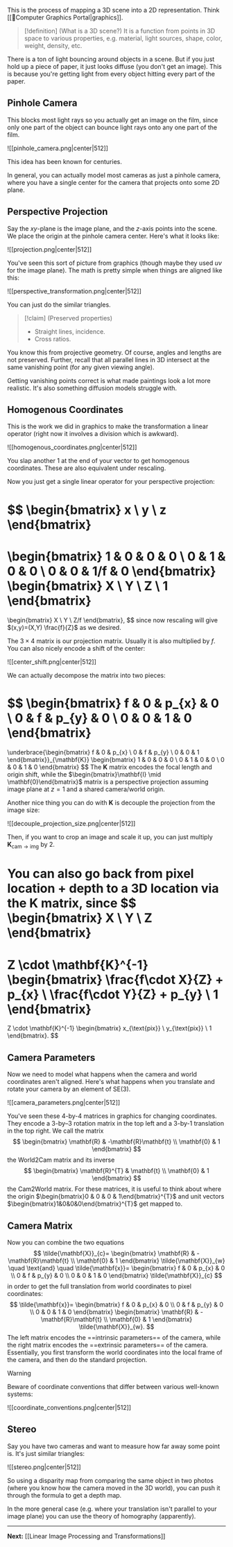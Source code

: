 This is the process of mapping a 3D scene into a 2D representation. Think [[👾Computer Graphics Portal|graphics]]. 

> [!definition] (What is a 3D scene?)
> It is a function from points in 3D space to various properties, e.g. material, light sources, shape, color, weight, density, etc.

There is a ton of light bouncing around objects in a scene. But if you just hold up a piece of paper, it just looks diffuse (you don't get an image). This is because you're getting light from every object hitting every part of the paper.

## Pinhole Camera

This blocks most light rays so you actually get an image on the film, since only one part of the object can bounce light rays onto any one part of the film.

![[pinhole_camera.png|center|512]]

This idea has been known for centuries.

In general, you can actually model most cameras as just a pinhole camera, where you have a single center for the camera that projects onto some 2D plane.

## Perspective Projection

Say the $xy$-plane is the image plane, and the $z$-axis points into the scene. We place the origin at the pinhole camera center. Here's what it looks like:

![[projection.png|center|512]]

You've seen this sort of picture from graphics (though maybe they used $uv$ for the image plane). The math is pretty simple when things are aligned like this:

![[perspective_transformation.png|center|512]]

You can just do the similar triangles. 

> [!claim] (Preserved properties)
> * Straight lines, incidence.
> * Cross ratios.

You know this from projective geometry. Of course, angles and lengths are not preserved. Further, recall that all parallel lines in 3D intersect at the same vanishing point (for any given viewing angle).

Getting vanishing points correct is what made paintings look a lot more realistic. It's also something diffusion models struggle with.

## Homogenous Coordinates

This is the work we did in graphics to make the transformation a linear operator (right now it involves a division which is awkward).

![[homogenous_coordinates.png|center|512]]

You slap another $1$ at the end of your vector to get homogenous coordinates. These are also equivalent under rescaling.

Now you just get a single linear operator for your perspective projection:

$$
\begin{bmatrix}
x \\
y \\
z
\end{bmatrix}
=
\begin{bmatrix}
1 & 0 & 0 & 0 \\
0 & 1 & 0 & 0 \\
0 & 0 & 1/f & 0
\end{bmatrix}
\begin{bmatrix}
X \\
Y \\
Z \\
1
\end{bmatrix}
=
\begin{bmatrix}
X \\
Y \\
Z/f
\end{bmatrix},
$$
since now rescaling will give $(x,y)=(X,Y) \frac{f}{Z}$ as we desired.

The $3\times 4$ matrix is our projection matrix. Usually it is also multiplied by $f$. You can also nicely encode a shift of the center:

![[center_shift.png|center|512]]

We can actually decompose the matrix into two pieces:

$$
\begin{bmatrix}
f & 0 & p_{x} & 0 \\
0 & f & p_{y} & 0 \\
0 & 0 & 1 & 0
\end{bmatrix}
=
\underbrace{\begin{bmatrix}
f & 0 & p_{x} \\
0 & f & p_{y} \\
0 & 0 & 1
\end{bmatrix}}_{\mathbf{K}}
\begin{bmatrix}
1 & 0 & 0 & 0 \\
0 & 1 & 0 & 0 \\
0 & 0 & 1 & 0
\end{bmatrix}
$$
The $\mathbf{K}$ matrix encodes the focal length and origin shift, while the $\begin{bmatrix}\mathbf{I} \mid \mathbf{0}\end{bmatrix}$ matrix is a perspective projection assuming image plane at $z=1$ and a shared camera/world origin.

Another nice thing you can do with $\mathbf{K}$ is decouple the projection from the image size:

![[decouple_projection_size.png|center|512]]

Then, if you want to crop an image and scale it up, you can just multiply $\mathbf{K}_{\text{cam}\to \text{img}}$ by $2$.

You can also go back from pixel location + depth to a 3D location via the $\mathbf{K}$ matrix, since
$$
\begin{bmatrix}
X \\
Y \\
Z
\end{bmatrix}
=
Z \cdot \mathbf{K}^{-1}
\begin{bmatrix}
\frac{f\cdot X}{Z} + p_{x} \\
\frac{f\cdot Y}{Z} + p_{y} \\
1
\end{bmatrix}
=
Z \cdot \mathbf{K}^{-1}
\begin{bmatrix}
x_{\text{pix}} \\
y_{\text{pix}} \\
1
\end{bmatrix}.
$$
## Camera Parameters

Now we need to model what happens when the camera and world coordinates aren't aligned. Here's what happens when you translate and rotate your camera by an element of $\text{SE}(3)$.

![[camera_parameters.png|center|512]]

You've seen these 4-by-4 matrices in graphics for changing coordinates. They encode a 3-by–3 rotation matrix in the top left and a 3-by-1 translation in the top right. We call the matrix
$$
\begin{bmatrix}
\mathbf{R} & -\mathbf{R}\mathbf{t} \\
\mathbf{0} & 1
\end{bmatrix}
$$
the World2Cam matrix and its inverse
$$
\begin{bmatrix}
\mathbf{R}^{T} & \mathbf{t} \\
\mathbf{0} & 1
\end{bmatrix}
$$the Cam2World matrix. For these matrices, it is useful to think about where the origin $\begin{bmatrix}0 & 0 & 0 & 1\end{bmatrix}^{T}$ and unit vectors $\begin{bmatrix}1&0&0&0\end{bmatrix}^{T}$ get mapped to.

## Camera Matrix

Now you can combine the two equations
$$
\tilde{\mathbf{X}}_{c}=
\begin{bmatrix}
\mathbf{R} & -\mathbf{R}\mathbf{t} \\
\mathbf{0} & 1
\end{bmatrix}
\tilde{\mathbf{X}}_{w}
\quad
\text{and}
\quad
\tilde{\mathbf{x}}=
\begin{bmatrix}
f & 0 & p_{x} & 0 \\
0 & f & p_{y} & 0 \\
0 & 0 & 1 & 0
\end{bmatrix}
\tilde{\mathbf{X}}_{c}
$$
in order to get the full translation from world coordinates to pixel coordinates:
$$
\tilde{\mathbf{x}}=
\begin{bmatrix}
f & 0 & p_{x} & 0 \\
0 & f & p_{y} & 0 \\
0 & 0 & 1 & 0
\end{bmatrix}
\begin{bmatrix}
\mathbf{R} & -\mathbf{R}\mathbf{t} \\
\mathbf{0} & 1
\end{bmatrix}
\tilde{\mathbf{X}}_{w}.
$$
The left matrix encodes the ==intrinsic parameters== of the camera, while the right matrix encodes the ==extrinsic parameters== of the camera. Essentially, you first transform the world coordinates into the local frame of the camera, and then do the standard projection.

> [!warning]
> Beware of coordinate conventions that differ between various well-known systems:
> 
> ![[coordinate_conventions.png|center|512]]

## Stereo

Say you have two cameras and want to measure how far away some point is. It's just similar triangles:

![[stereo.png|center|512]]

So using a disparity map from comparing the same object in two photos (where you know how the camera moved in the 3D world), you can push it through the formula to get a depth map.

In the more general case (e.g. where your translation isn't parallel to your image plane) you can use the theory of homography (apparently).

---

**Next:** [[Linear Image Processing and Transformations]]